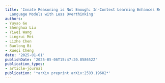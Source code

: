```yaml
---
title: 'Innate Reasoning is Not Enough: In-Context Learning Enhances Reasoning Large
  Language Models with Less Overthinking'
authors:
- Yuyao Ge
- Shenghua Liu
- Yiwei Wang
- Lingrui Mei
- Lizhe Chen
- Baolong Bi
- Xueqi Cheng
date: '2025-01-01'
publishDate: '2025-05-06T15:47:20.858652Z'
publication_types:
- article-journal
publication: '*arXiv preprint arXiv:2503.19602*'
---
```

